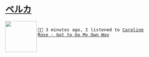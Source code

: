 <b><u>ベルカ</u></b>
====


[<img align="left" width="100" height="100" src="https:&#x2F;&#x2F;lastfm.freetls.fastly.net&#x2F;i&#x2F;u&#x2F;174s&#x2F;8b5eda5b0b5386aa9f7b316e92d1fd1d.jpg">](https://www.youtube.com/results?search_query=Caroline+Rose+Got+to+Go+My+Own+Way)
<big><pre>
<small>
</br>🎵🎶  3 minutes ago, I listened to  [Caroline Rose - Got to Go My Own Way](https://www.youtube.com/results?search_query=Caroline+Rose+Got+to+Go+My+Own+Way)</br></br>
</small></pre></big>

